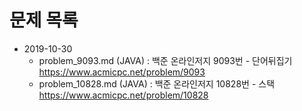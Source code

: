 # 문제 목록

- 2019-10-30
  - problem_9093.md (JAVA) : 백준 온라인저지 9093번 - 단어뒤집기 https://www.acmicpc.net/problem/9093
  - problem_10828.md (JAVA) : 백준 온라인저지 10828번 - 스택 https://www.acmicpc.net/problem/10828
